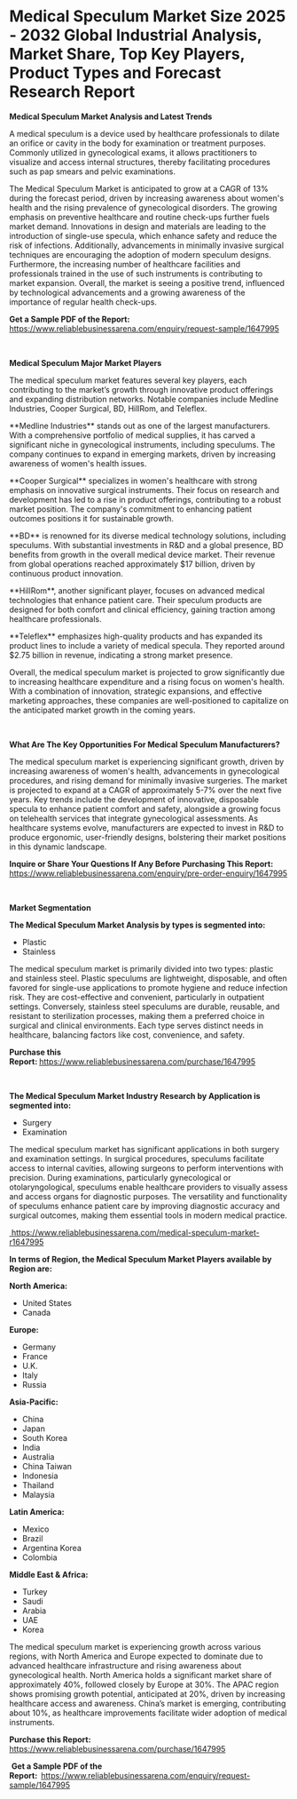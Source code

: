 <p><h1>Medical Speculum Market Size 2025 - 2032 Global Industrial Analysis, Market Share, Top Key Players, Product Types and Forecast Research Report</h1></p><p><strong>Medical Speculum Market Analysis and Latest Trends</strong></p>
<p><p>A medical speculum is a device used by healthcare professionals to dilate an orifice or cavity in the body for examination or treatment purposes. Commonly utilized in gynecological exams, it allows practitioners to visualize and access internal structures, thereby facilitating procedures such as pap smears and pelvic examinations.</p><p>The Medical Speculum Market is anticipated to grow at a CAGR of 13% during the forecast period, driven by increasing awareness about women's health and the rising prevalence of gynecological disorders. The growing emphasis on preventive healthcare and routine check-ups further fuels market demand. Innovations in design and materials are leading to the introduction of single-use specula, which enhance safety and reduce the risk of infections. Additionally, advancements in minimally invasive surgical techniques are encouraging the adoption of modern speculum designs. Furthermore, the increasing number of healthcare facilities and professionals trained in the use of such instruments is contributing to market expansion. Overall, the market is seeing a positive trend, influenced by technological advancements and a growing awareness of the importance of regular health check-ups.</p></p>
<p><strong>Get a Sample PDF of the Report:&nbsp;</strong> <a href="https://www.reliablebusinessarena.com/enquiry/request-sample/1647995?utm_campaign=2112&utm_medium=2&utm_source=Github&utm_content=ia&utm_term=13042025&utm_id=medical-speculum">https://www.reliablebusinessarena.com/enquiry/request-sample/1647995</a></p>
<p>&nbsp;</p>
<p><strong>Medical Speculum Major Market Players</strong></p>
<p><p>The medical speculum market features several key players, each contributing to the market’s growth through innovative product offerings and expanding distribution networks. Notable companies include Medline Industries, Cooper Surgical, BD, HillRom, and Teleflex.</p><p>**Medline Industries** stands out as one of the largest manufacturers. With a comprehensive portfolio of medical supplies, it has carved a significant niche in gynecological instruments, including speculums. The company continues to expand in emerging markets, driven by increasing awareness of women's health issues.</p><p>**Cooper Surgical** specializes in women's healthcare with strong emphasis on innovative surgical instruments. Their focus on research and development has led to a rise in product offerings, contributing to a robust market position. The company's commitment to enhancing patient outcomes positions it for sustainable growth.</p><p>**BD** is renowned for its diverse medical technology solutions, including speculums. With substantial investments in R&D and a global presence, BD benefits from growth in the overall medical device market. Their revenue from global operations reached approximately $17 billion, driven by continuous product innovation.</p><p>**HillRom**, another significant player, focuses on advanced medical technologies that enhance patient care. Their speculum products are designed for both comfort and clinical efficiency, gaining traction among healthcare professionals.</p><p>**Teleflex** emphasizes high-quality products and has expanded its product lines to include a variety of medical specula. They reported around $2.75 billion in revenue, indicating a strong market presence.</p><p>Overall, the medical speculum market is projected to grow significantly due to increasing healthcare expenditure and a rising focus on women's health. With a combination of innovation, strategic expansions, and effective marketing approaches, these companies are well-positioned to capitalize on the anticipated market growth in the coming years.</p></p>
<p>&nbsp;</p>
<p><strong>What Are The Key Opportunities For Medical Speculum Manufacturers?</strong></p>
<p><p>The medical speculum market is experiencing significant growth, driven by increasing awareness of women's health, advancements in gynecological procedures, and rising demand for minimally invasive surgeries. The market is projected to expand at a CAGR of approximately 5-7% over the next five years. Key trends include the development of innovative, disposable specula to enhance patient comfort and safety, alongside a growing focus on telehealth services that integrate gynecological assessments. As healthcare systems evolve, manufacturers are expected to invest in R&D to produce ergonomic, user-friendly designs, bolstering their market positions in this dynamic landscape.</p></p>
<p><strong>Inquire or Share Your Questions If Any Before Purchasing This Report:</strong> <a href="https://www.reliablebusinessarena.com/enquiry/pre-order-enquiry/1647995?utm_campaign=2112&utm_medium=2&utm_source=Github&utm_content=ia&utm_term=13042025&utm_id=medical-speculum">https://www.reliablebusinessarena.com/enquiry/pre-order-enquiry/1647995</a></p>
<p>&nbsp;</p>
<p><strong>Market Segmentation</strong></p>
<p><strong>The Medical Speculum Market Analysis by types is segmented into:</strong></p>
<p><ul><li>Plastic</li><li>Stainless</li></ul></p>
<p><p>The medical speculum market is primarily divided into two types: plastic and stainless steel. Plastic speculums are lightweight, disposable, and often favored for single-use applications to promote hygiene and reduce infection risk. They are cost-effective and convenient, particularly in outpatient settings. Conversely, stainless steel speculums are durable, reusable, and resistant to sterilization processes, making them a preferred choice in surgical and clinical environments. Each type serves distinct needs in healthcare, balancing factors like cost, convenience, and safety.</p></p>
<p><strong>Purchase this Report:&nbsp;</strong><a href="https://www.reliablebusinessarena.com/purchase/1647995?utm_campaign=2112&utm_medium=2&utm_source=Github&utm_content=ia&utm_term=13042025&utm_id=medical-speculum">https://www.reliablebusinessarena.com/purchase/1647995</a></p>
<p>&nbsp;</p>
<p><strong>The Medical Speculum Market Industry Research by Application is segmented into:</strong></p>
<p><ul><li>Surgery</li><li>Examination</li></ul></p>
<p><p>The medical speculum market has significant applications in both surgery and examination settings. In surgical procedures, speculums facilitate access to internal cavities, allowing surgeons to perform interventions with precision. During examinations, particularly gynecological or otolaryngological, speculums enable healthcare providers to visually assess and access organs for diagnostic purposes. The versatility and functionality of speculums enhance patient care by improving diagnostic accuracy and surgical outcomes, making them essential tools in modern medical practice.</p></p>
<p><a href="https://www.reliablebusinessarena.com/medical-speculum-market-r1647995?utm_campaign=2112&utm_medium=2&utm_source=Github&utm_content=ia&utm_term=13042025&utm_id=medical-speculum">&nbsp;https://www.reliablebusinessarena.com/medical-speculum-market-r1647995</a></p>
<p><strong>In terms of Region, the Medical Speculum Market Players available by Region are:</strong></p>
<p>
    <p> <strong> North America: </strong>
        <ul>
            <li>United States</li>
            <li>Canada</li>
        </ul>
        </p> 
    <p> <strong> Europe: </strong>
        <ul>
            <li>Germany</li>
            <li>France</li>
            <li>U.K.</li>
            <li>Italy</li>
            <li>Russia</li>
        </ul>
        </p> 
    <p> <strong> Asia-Pacific: </strong>
        <ul>
            <li>China</li>
            <li>Japan</li>
            <li>South Korea</li>
            <li>India</li>
            <li>Australia</li>
            <li>China Taiwan</li>
            <li>Indonesia</li>
            <li>Thailand</li>
            <li>Malaysia</li>
        </ul>
        </p> 
    <p> <strong> Latin America: </strong>
        <ul>
            <li>Mexico</li>
            <li>Brazil</li>
            <li>Argentina Korea</li>
            <li>Colombia</li>
        </ul>
        </p> 
    <p> <strong> Middle East & Africa: </strong>
        <ul>
            <li>Turkey</li>
            <li>Saudi</li>
            <li>Arabia</li>
            <li>UAE</li>
            <li>Korea</li>
        </ul>
    </p>
    </p>
<p><p>The medical speculum market is experiencing growth across various regions, with North America and Europe expected to dominate due to advanced healthcare infrastructure and rising awareness about gynecological health. North America holds a significant market share of approximately 40%, followed closely by Europe at 30%. The APAC region shows promising growth potential, anticipated at 20%, driven by increasing healthcare access and awareness. China’s market is emerging, contributing about 10%, as healthcare improvements facilitate wider adoption of medical instruments.</p></p>
<p><strong>Purchase this Report: </strong><a href="https://www.reliablebusinessarena.com/purchase/1647995?utm_campaign=2112&utm_medium=2&utm_source=Github&utm_content=ia&utm_term=13042025&utm_id=medical-speculum">https://www.reliablebusinessarena.com/purchase/1647995</a></p>
<p>&nbsp;<strong>Get a Sample PDF of the Report:&nbsp;&nbsp;</strong><a href="https://www.reliablebusinessarena.com/enquiry/request-sample/1647995?utm_campaign=2112&utm_medium=2&utm_source=Github&utm_content=ia&utm_term=13042025&utm_id=medical-speculum">https://www.reliablebusinessarena.com/enquiry/request-sample/1647995</a></p>
<p><strong></strong></p>
<p><p></p><p></p><p></p></p>
